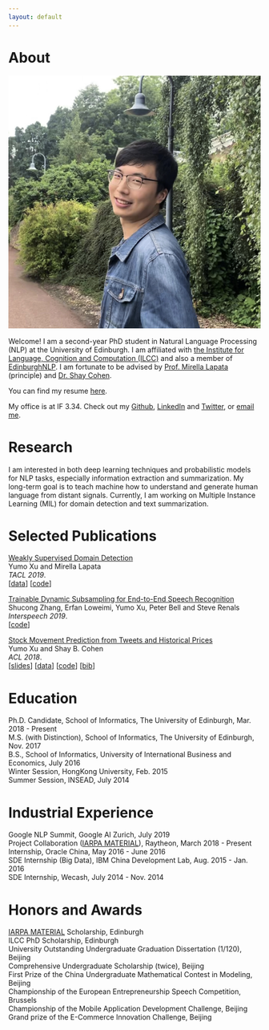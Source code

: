 ```yaml
---
layout: default
---
```


# About

<img class="profile-picture" src="photo.jpg">

Welcome! I am a second-year PhD student in Natural Language Processing (NLP) at the University of Edinburgh. I am affiliated with [the Institute for Language, Cognition and Computation (ILCC)](http://web.inf.ed.ac.uk/ilcc) and also a member of [EdinburghNLP](http://edinburghnlp.inf.ed.ac.uk/). I am fortunate to be advised by [Prof. Mirella Lapata](http://homepages.inf.ed.ac.uk/mlap/) (principle) and [Dr. Shay Cohen](http://homepages.inf.ed.ac.uk/scohen/).

You can find my resume [here](<https://yumoxu.github.io/resume.pdf>). 

My office is at IF 3.34.   Check out my [Github](https://github.com/yumoxu), [LinkedIn](https://www.linkedin.com/in/yumo-xu-aa81aba5) and [Twitter](https://twitter.com/yumo_xu), or [email me](mailto:yumo.xu@ed.ac.uk).  

# Research

I am interested in both deep learning techniques and probabilistic models for NLP tasks, especially information extraction and summarization. My long-term goal is to teach machine how to understand and generate human language from distant signals. Currently, I am working on Multiple Instance Learning (MIL) for domain detection and text summarization.

# Selected Publications
[Weakly Supervised Domain Detection](https://www.mitpressjournals.org/doi/pdf/10.1162/tacl_a_00287)  
Yumo Xu and Mirella Lapata  
*TACL 2019*.  
\[[data](https://github.com/yumoxu/detnet)\] \[[code](https://github.com/yumoxu/detnet)\]

[Trainable Dynamic Subsampling for End-to-End Speech Recognition](https://www.isca-speech.org/archive/Interspeech_2019/pdfs/2778.pdf)  
Shucong Zhang, Erfan Loweimi, Yumo Xu, Peter Bell and Steve Renals  
*Interspeech 2019*.  
[[code](https://github.com/qishuxiyou/dsRNN)]

[Stock Movement Prediction from Tweets and Historical Prices](http://aclweb.org/anthology/P18-1183)  
Yumo Xu and Shay B. Cohen  
*ACL 2018*.  
\[[slides](res/stocknet_slides.pdf)\] \[[data](https://github.com/yumoxu/stocknet-dataset)\] \[[code](https://github.com/yumoxu/stocknet-code)\] [[bib](https://aclanthology.info/papers/P18-1183/p18-1183.bib)]

# Education

Ph.D. Candidate, School of Informatics, The University of Edinburgh, Mar. 2018 - Present  
M.S. (with Distinction), School of Informatics, The University of Edinburgh, Nov. 2017  
B.S., School of Informatics, University of International Business and Economics, July 2016  
Winter Session, HongKong University, Feb. 2015  
Summer Session, INSEAD, July 2014  

# Industrial Experience

Google NLP Summit, Google AI Zurich, July 2019  
Project Collaboration ([IARPA MATERIAL](https://www.iarpa.gov/index.php/research-programs/material)), Raytheon, March 2018 - Present  
Internship, Oracle China, May 2016 - June 2016  
SDE Internship (Big Data), IBM China Development Lab, Aug. 2015 - Jan. 2016  
SDE Internship, Wecash, July 2014 - Nov. 2014

# Honors and Awards

[IARPA MATERIAL](https://www.iarpa.gov/index.php/research-programs/material) Scholarship, Edinburgh  
ILCC PhD Scholarship, Edinburgh   
University Outstanding Undergraduate Graduation Dissertation (1/120), Beijing  
Comprehensive Undergraduate Scholarship (twice), Beijing  
First Prize of the China Undergraduate Mathematical Contest in Modeling, Beijing  
Championship of the European Entrepreneurship Speech Competition, Brussels  
Championship of the Mobile Application Development Challenge, Beijing  
Grand prize of the E-Commerce Innovation Challenge, Beijing  

&nbsp;&nbsp;
&nbsp;&nbsp;
&nbsp;&nbsp;
